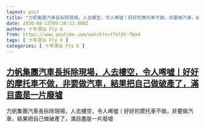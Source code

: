 ```yaml
---
layout: post
title: "力帆集團汽車長拆除現場，人去樓空，令人唏噓丨好好的摩托車不做，非要做汽車，結果把自己做破產了，滿目盡是一片廢墟"
date: 2020-08-15T04:30:13.000Z
author: 十年漂泊 Fly X
from: https://www.youtube.com/watch?v=tTelDt-TWa4
tags: [ 十年漂泊 Fly X ]
categories: [ 十年漂泊 Fly X ]
---
```

<!--1597465813000-->
[力帆集團汽車長拆除現場，人去樓空，令人唏噓丨好好的摩托車不做，非要做汽車，結果把自己做破產了，滿目盡是一片廢墟](https://www.youtube.com/watch?v=tTelDt-TWa4)
------

<div>
力帆集團汽車長拆除現場，人去樓空，令人唏噓丨好好的摩托車不做，非要做汽車，結果把自己做破產了，滿目盡是一片廢墟
</div>
